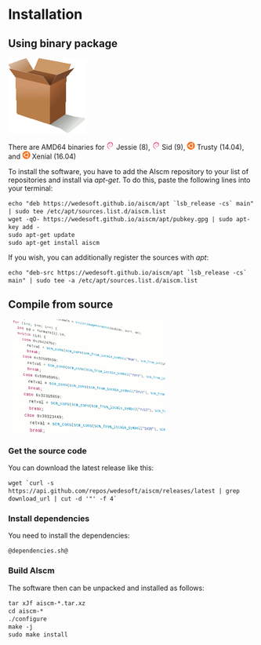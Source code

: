 # Installation

## Using binary package

<div class="figure"><img src="package.png" alt=""/></div>

There are AMD64 binaries for
[![Debian](debian.png "Debian")](https://www.debian.org/) Jessie (8),
[![Debian](debian.png "Debian")](https://www.debian.org/) Sid (9),
[![Ubuntu](ubuntu.png "Ubuntu")](http://www.ubuntu.com/) Trusty (14.04), and
[![Ubuntu](ubuntu.png "Ubuntu")](http://www.ubuntu.com/) Xenial (16.04)

To install the software, you have to add the AIscm repository to your list of repositories and install via *apt-get*. To do this, paste the following lines into your terminal:

```
echo "deb https://wedesoft.github.io/aiscm/apt `lsb_release -cs` main" | sudo tee /etc/apt/sources.list.d/aiscm.list
wget -qO- https://wedesoft.github.io/aiscm/apt/pubkey.gpg | sudo apt-key add -
sudo apt-get update
sudo apt-get install aiscm
```

If you wish, you can additionally register the sources with *apt*:

```
echo "deb-src https://wedesoft.github.io/aiscm/apt `lsb_release -cs` main" | sudo tee -a /etc/apt/sources.list.d/aiscm.list
```

## Compile from source

<div class="figure"><img src="source.png" alt=""/></div>

### Get the source code

You can download the latest release like this:

```
wget `curl -s https://api.github.com/repos/wedesoft/aiscm/releases/latest | grep download_url | cut -d '"' -f 4`
```

### Install dependencies

You need to install the dependencies:

```
@dependencies.sh@
```

### Build AIscm

The software then can be unpacked and installed as follows:

```
tar xJf aiscm-*.tar.xz
cd aiscm-*
./configure
make -j
sudo make install
```
